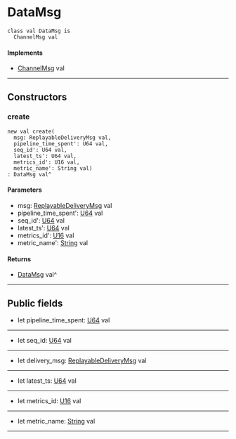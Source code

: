 # DataMsg

```pony
class val DataMsg is
  ChannelMsg val
```

#### Implements

* [ChannelMsg](wallaroo-core-messages-ChannelMsg) val

---

## Constructors

### create

```pony
new val create(
  msg: ReplayableDeliveryMsg val,
  pipeline_time_spent': U64 val,
  seq_id': U64 val,
  latest_ts': U64 val,
  metrics_id': U16 val,
  metric_name': String val)
: DataMsg val^
```
#### Parameters

*   msg: [ReplayableDeliveryMsg](wallaroo-core-messages-ReplayableDeliveryMsg) val
*   pipeline_time_spent': [U64](builtin-U64) val
*   seq_id': [U64](builtin-U64) val
*   latest_ts': [U64](builtin-U64) val
*   metrics_id': [U16](builtin-U16) val
*   metric_name': [String](builtin-String) val

#### Returns

* [DataMsg](wallaroo-core-messages-DataMsg) val^

---

## Public fields

* let pipeline_time_spent: [U64](builtin-U64) val

---

* let seq_id: [U64](builtin-U64) val

---

* let delivery_msg: [ReplayableDeliveryMsg](wallaroo-core-messages-ReplayableDeliveryMsg) val

---

* let latest_ts: [U64](builtin-U64) val

---

* let metrics_id: [U16](builtin-U16) val

---

* let metric_name: [String](builtin-String) val

---

